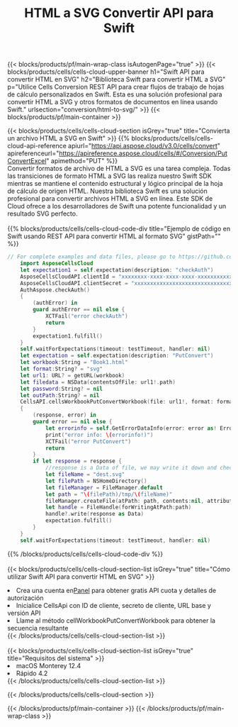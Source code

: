 ﻿---
title:  HTML a SVG Convertir API para Swift
description:  Uso de Aspose.Cells Cloud SDK para Swift para convertir un archivo de formato HTML a un archivo de formato SVG.
url: /es/swift/conversion/html-to-svg/
---
{{< blocks/products/pf/main-wrap-class isAutogenPage="true" >}}
{{< blocks/products/cells/cells-cloud-upper-banner h1="Swift API para convertir HTML en SVG" h2="Biblioteca Swift para convertir HTML a SVG" p="Utilice Cells Conversion REST API para crear flujos de trabajo de hojas de cálculo personalizados en Swift. Esta es una solución profesional para convertir HTML a SVG y otros formatos de documentos en línea usando Swift." urlsection="conversion/html-to-svg/" >}}
{{< blocks/products/pf/main-container >}}

{{< blocks/products/cells/cells-cloud-section isGrey="true" title="Convierta un archivo HTML a SVG en Swift" >}}
{{% blocks/products/cells/cells-cloud-api-reference apiurl="https://api.aspose.cloud/v3.0/cells/convert" apireferenceurl="https://apireference.aspose.cloud/cells/#/Conversion/PutConvertExcel" apimethod="PUT" %}}
<br/>
Convertir formatos de archivo de HTML a SVG es una tarea compleja. Todas las transiciones de formato HTML a SVG las realiza nuestro Swift SDK mientras se mantiene el contenido estructural y lógico principal de la hoja de cálculo de origen HTML. Nuestra biblioteca Swift es una solución profesional para convertir archivos HTML a SVG en línea. Este SDK de Cloud ofrece a los desarrolladores de Swift una potente funcionalidad y un resultado SVG perfecto.
<br/>
<br/>
{{% blocks/products/cells/cells-cloud-code-div title="Ejemplo de código en Swift usando REST API para convertir HTML al formato SVG" gistPath="" %}}
 
```swift
// For complete examples and data files, please go to https://github.com/aspose-cells-cloud/aspose-cells-cloud-swift/
    import AsposeCellsCloud
    let expectation1 = self.expectation(description: "checkAuth")
    AsposeCellsCloudAPI.clientId = "xxxxxxxx-xxxx-xxxx-xxxx-xxxxxxxxxxxx"
    AsposeCellsCloudAPI.clientSecret = "xxxxxxxxxxxxxxxxxxxxxxxxxxxxxxxx"
    AuthAspose.checkAuth()
    {
        (authError) in
        guard authError == nil else {
            XCTFail("error checkAuth")
            return
        }
        expectation1.fulfill()
    }
    self.waitForExpectations(timeout: testTimeout, handler: nil)        
    let expectation = self.expectation(description: "PutConvert")
    let workbook:String = "Book1.html"
    let format:String? = "svg"     
    let url1: URL? = getURL(workbook)
    let filedata = NSData(contentsOfFile: url1!.path)
    let password:String? = nil
    let outPath:String? = nil
    CellsAPI.cellsWorkbookPutConvertWorkbook(file: url1!, format: format, password: password, outPath: outPath)
    {
        (response, error) in
        guard error == nil else {
            let errorinfo = self.GetErrorDataInfo(error: error as! ErrorResponse)
            print("error info: \(errorinfo!)")
            XCTFail("error PutConvert")
            return
        }            
        if let response = response {
            //response is a Data of file, we may write it down and check it.
            let fileName = "dest.svg"
            let filePath = NSHomeDirectory()
            let fileManager = FileManager.default
            let path = "\(filePath)/tmp/\(fileName)"
            fileManager.createFile(atPath: path, contents:nil, attributes:nil)
            let handle = FileHandle(forWritingAtPath:path)
            handle?.write(response as Data)
            expectation.fulfill()
        }
    }
    self.waitForExpectations(timeout: testTimeout, handler: nil)
```
 
{{% /blocks/products/cells/cells-cloud-code-div %}}
<br/>
<br/>
{{< blocks/products/cells/cells-cloud-section-list isGrey="true" title="Cómo utilizar Swift API para convertir HTML en SVG" >}}
<li> Crea una cuenta en<a href="https://dashboard.aspose.cloud/">Panel</a> para obtener gratis API cuota y detalles de autorización</li>
<li>Inicialice CellsApi con ID de cliente, secreto de cliente, URL base y versión API</li>
<li>Llame al método cellWorkbookPutConvertWorkbook para obtener la secuencia resultante</li>
{{< /blocks/products/cells/cells-cloud-section-list >}}
<br/>
<br/>
{{< blocks/products/cells/cells-cloud-section-list isGrey="true" title="Requisitos del sistema" >}}
<li>macOS Monterey 12.4</li>
<li>Rápido 4.2</li>
{{< /blocks/products/cells/cells-cloud-section-list >}}

{{< /blocks/products/cells/cells-cloud-section >}}

{{< /blocks/products/pf/main-container >}}
{{< /blocks/products/pf/main-wrap-class >}}
